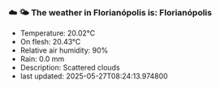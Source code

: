 ### ☁️ 🌤️  The weather in Florianópolis is: Florianópolis

- Temperature: 20.02°C
- On flesh: 20.43°C
- Relative air humidity: 90%
- Rain: 0.0 mm
- Description: Scattered clouds
- last updated: 2025-05-27T08:24:13.974800
